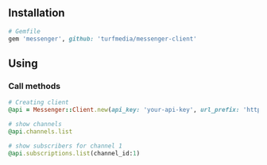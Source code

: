 ## Installation

``` ruby
# Gemfile
gem 'messenger', github: 'turfmedia/messenger-client'
```

## Using

### Call methods

``` ruby
# Creating client
@api = Messenger::Client.new(api_key: 'your-api-key', url_prefix: 'http://api-url.etc')

# show channels
@api.channels.list

# show subscribers for channel 1
@api.subscriptions.list(channel_id:1)
